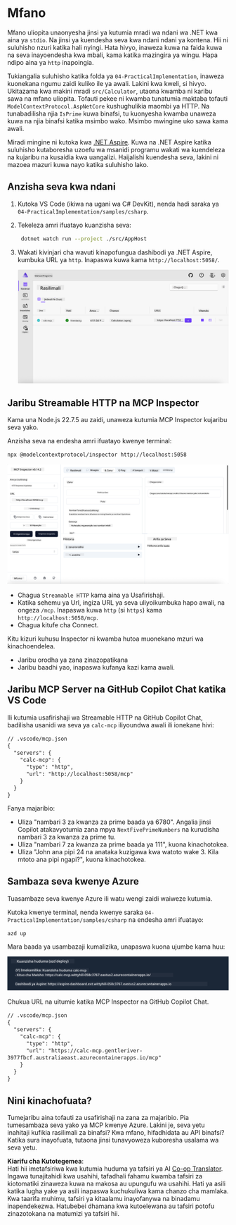 <!--
CO_OP_TRANSLATOR_METADATA:
{
  "original_hash": "0bc7bd48f55f1565f1d95ccb2c16f728",
  "translation_date": "2025-07-13T23:09:00+00:00",
  "source_file": "04-PracticalImplementation/samples/csharp/README.md",
  "language_code": "sw"
}
-->
# Mfano

Mfano uliopita unaonyesha jinsi ya kutumia mradi wa ndani wa .NET kwa aina ya `stdio`. Na jinsi ya kuendesha seva kwa ndani ndani ya kontena. Hii ni suluhisho nzuri katika hali nyingi. Hata hivyo, inaweza kuwa na faida kuwa na seva inayoendesha kwa mbali, kama katika mazingira ya wingu. Hapa ndipo aina ya `http` inapoingia.

Tukiangalia suluhisho katika folda ya `04-PracticalImplementation`, inaweza kuonekana ngumu zaidi kuliko ile ya awali. Lakini kwa kweli, si hivyo. Ukitazama kwa makini mradi `src/Calculator`, utaona kwamba ni karibu sawa na mfano uliopita. Tofauti pekee ni kwamba tunatumia maktaba tofauti `ModelContextProtocol.AspNetCore` kushughulikia maombi ya HTTP. Na tunabadilisha njia `IsPrime` kuwa binafsi, tu kuonyesha kwamba unaweza kuwa na njia binafsi katika msimbo wako. Msimbo mwingine uko sawa kama awali.

Miradi mingine ni kutoka kwa [.NET Aspire](https://learn.microsoft.com/dotnet/aspire/get-started/aspire-overview). Kuwa na .NET Aspire katika suluhisho kutaboresha uzoefu wa msanidi programu wakati wa kuendeleza na kujaribu na kusaidia kwa uangalizi. Haijalishi kuendesha seva, lakini ni mazoea mazuri kuwa nayo katika suluhisho lako.

## Anzisha seva kwa ndani

1. Kutoka VS Code (ikiwa na ugani wa C# DevKit), nenda hadi saraka ya `04-PracticalImplementation/samples/csharp`.
1. Tekeleza amri ifuatayo kuanzisha seva:

   ```bash
    dotnet watch run --project ./src/AppHost
   ```

1. Wakati kivinjari cha wavuti kinapofungua dashibodi ya .NET Aspire, kumbuka URL ya `http`. Inapaswa kuwa kama `http://localhost:5058/`.

   ![.NET Aspire Dashboard](../../../../../translated_images/dotnet-aspire-dashboard.0a7095710e9301e90df2efd867e1b675b3b9bc2ccd7feb1ebddc0751522bc37c.sw.png)

## Jaribu Streamable HTTP na MCP Inspector

Kama una Node.js 22.7.5 au zaidi, unaweza kutumia MCP Inspector kujaribu seva yako.

Anzisha seva na endesha amri ifuatayo kwenye terminal:

```bash
npx @modelcontextprotocol/inspector http://localhost:5058
```

![MCP Inspector](../../../../../translated_images/mcp-inspector.c223422b9b494fb4a518a3b3911b3e708e6a5715069470f9163ee2ee8d5f1ba9.sw.png)

- Chagua `Streamable HTTP` kama aina ya Usafirishaji.
- Katika sehemu ya Url, ingiza URL ya seva uliyoikumbuka hapo awali, na ongeza `/mcp`. Inapaswa kuwa `http` (si `https`) kama `http://localhost:5058/mcp`.
- Chagua kitufe cha Connect.

Kitu kizuri kuhusu Inspector ni kwamba hutoa muonekano mzuri wa kinachoendelea.

- Jaribu orodha ya zana zinazopatikana
- Jaribu baadhi yao, inapaswa kufanya kazi kama awali.

## Jaribu MCP Server na GitHub Copilot Chat katika VS Code

Ili kutumia usafirishaji wa Streamable HTTP na GitHub Copilot Chat, badilisha usanidi wa seva ya `calc-mcp` iliyoundwa awali ili ionekane hivi:

```jsonc
// .vscode/mcp.json
{
  "servers": {
    "calc-mcp": {
      "type": "http",
      "url": "http://localhost:5058/mcp"
    }
  }
}
```

Fanya majaribio:

- Uliza "nambari 3 za kwanza za prime baada ya 6780". Angalia jinsi Copilot atakavyotumia zana mpya `NextFivePrimeNumbers` na kurudisha nambari 3 za kwanza za prime tu.
- Uliza "nambari 7 za kwanza za prime baada ya 111", kuona kinachotokea.
- Uliza "John ana pipi 24 na anataka kuzigawa kwa watoto wake 3. Kila mtoto ana pipi ngapi?", kuona kinachotokea.

## Sambaza seva kwenye Azure

Tuasambaze seva kwenye Azure ili watu wengi zaidi waiweze kutumia.

Kutoka kwenye terminal, nenda kwenye saraka `04-PracticalImplementation/samples/csharp` na endesha amri ifuatayo:

```bash
azd up
```

Mara baada ya usambazaji kumalizika, unapaswa kuona ujumbe kama huu:

![Azd deployment success](../../../../../translated_images/azd-deployment-success.bd42940493f1b834a5ce6251a6f88966546009b350df59d0cc4a8caabe94a4f1.sw.png)

Chukua URL na uitumie katika MCP Inspector na GitHub Copilot Chat.

```jsonc
// .vscode/mcp.json
{
  "servers": {
    "calc-mcp": {
      "type": "http",
      "url": "https://calc-mcp.gentleriver-3977fbcf.australiaeast.azurecontainerapps.io/mcp"
    }
  }
}
```

## Nini kinachofuata?

Tumejaribu aina tofauti za usafirishaji na zana za majaribio. Pia tumesambaza seva yako ya MCP kwenye Azure. Lakini je, seva yetu inahitaji kufikia rasilimali za binafsi? Kwa mfano, hifadhidata au API binafsi? Katika sura inayofuata, tutaona jinsi tunavyoweza kuboresha usalama wa seva yetu.

**Kiarifu cha Kutotegemea**:  
Hati hii imetafsiriwa kwa kutumia huduma ya tafsiri ya AI [Co-op Translator](https://github.com/Azure/co-op-translator). Ingawa tunajitahidi kwa usahihi, tafadhali fahamu kwamba tafsiri za kiotomatiki zinaweza kuwa na makosa au upungufu wa usahihi. Hati ya asili katika lugha yake ya asili inapaswa kuchukuliwa kama chanzo cha mamlaka. Kwa taarifa muhimu, tafsiri ya kitaalamu inayofanywa na binadamu inapendekezwa. Hatubebei dhamana kwa kutoelewana au tafsiri potofu zinazotokana na matumizi ya tafsiri hii.